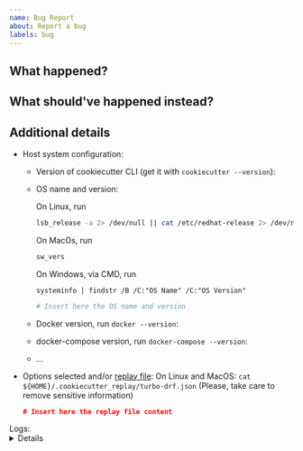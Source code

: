 ```yaml
---
name: Bug Report
about: Report a bug
labels: bug
---
```


## What happened?

## What should've happened instead?

## Additional details

<!-- To assist you best, please include commands that you've run, options you've selected and any relevant logs -->

* Host system configuration:
    * Version of cookiecutter CLI (get it with `cookiecutter --version`):
    * OS name and version:

      On Linux, run
      ```bash
      lsb_release -a 2> /dev/null || cat /etc/redhat-release 2> /dev/null || cat /etc/*-release 2> /dev/null || cat /etc/issue 2> /dev/null
      ```

      On MacOs, run
      ```bash
      sw_vers
      ```

      On Windows, via CMD, run
      ```
      systeminfo | findstr /B /C:"OS Name" /C:"OS Version"
      ```


      ```bash
      # Insert here the OS name and version

      ```

    * Docker version, run `docker --version`:
    * docker-compose version, run `docker-compose --version`:
    * ...
* Options selected and/or [replay file](https://cookiecutter.readthedocs.io/en/latest/advanced/replay.html):
  On Linux and MacOS: `cat ${HOME}/.cookiecutter_replay/turbo-drf.json`
  (Please, take care to remove sensitive information)
    ```json
    # Insert here the replay file content
    ```
<summary>
Logs:
<details>
<pre>
$ cookiecutter gh:turbomarko/turbo-drf
project_name [Project Name]: ...
</pre>
</details>
</summary>
